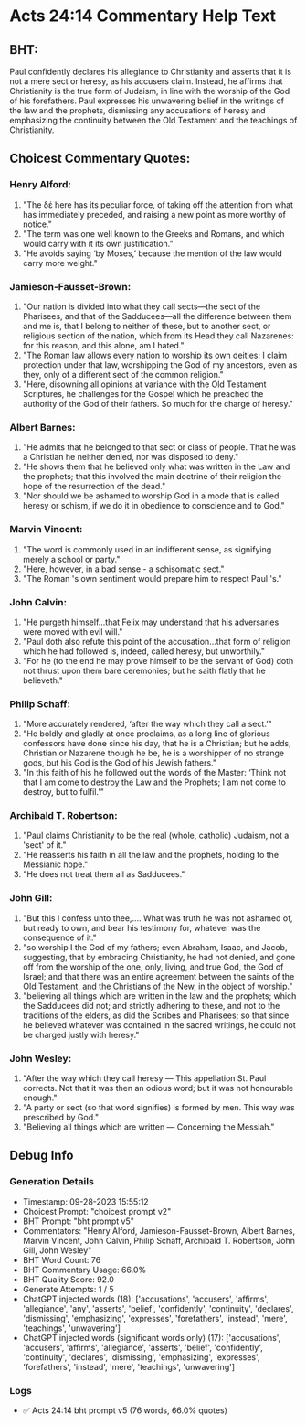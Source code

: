 # Acts 24:14 Commentary Help Text

## BHT:
Paul confidently declares his allegiance to Christianity and asserts that it is not a mere sect or heresy, as his accusers claim. Instead, he affirms that Christianity is the true form of Judaism, in line with the worship of the God of his forefathers. Paul expresses his unwavering belief in the writings of the law and the prophets, dismissing any accusations of heresy and emphasizing the continuity between the Old Testament and the teachings of Christianity.

## Choicest Commentary Quotes:
### Henry Alford:
1. "The δέ here has its peculiar force, of taking off the attention from what has immediately preceded, and raising a new point as more worthy of notice." 
2. "The term was one well known to the Greeks and Romans, and which would carry with it its own justification."
3. "He avoids saying ‘by Moses,’ because the mention of the law would carry more weight."

### Jamieson-Fausset-Brown:
1. "Our nation is divided into what they call sects—the sect of the Pharisees, and that of the Sadducees—all the difference between them and me is, that I belong to neither of these, but to another sect, or religious section of the nation, which from its Head they call Nazarenes: for this reason, and this alone, am I hated."
2. "The Roman law allows every nation to worship its own deities; I claim protection under that law, worshipping the God of my ancestors, even as they, only of a different sect of the common religion."
3. "Here, disowning all opinions at variance with the Old Testament Scriptures, he challenges for the Gospel which he preached the authority of the God of their fathers. So much for the charge of heresy."

### Albert Barnes:
1. "He admits that he belonged to that sect or class of people. That he was a Christian he neither denied, nor was disposed to deny."
2. "He shows them that he believed only what was written in the Law and the prophets; that this involved the main doctrine of their religion the hope of the resurrection of the dead."
3. "Nor should we be ashamed to worship God in a mode that is called heresy or schism, if we do it in obedience to conscience and to God."

### Marvin Vincent:
1. "The word is commonly used in an indifferent sense, as signifying merely a school or party."
2. "Here, however, in a bad sense - a schisomatic sect."
3. "The Roman 's own sentiment would prepare him to respect Paul 's."

### John Calvin:
1. "He purgeth himself...that Felix may understand that his adversaries were moved with evil will."
2. "Paul doth also refute this point of the accusation...that form of religion which he had followed is, indeed, called heresy, but unworthily."
3. "For he (to the end he may prove himself to be the servant of God) doth not thrust upon them bare ceremonies; but he saith flatly that he believeth."

### Philip Schaff:
1. "More accurately rendered, ‘after the way which they call a sect.’"
2. "He boldly and gladly at once proclaims, as a long line of glorious confessors have done since his day, that he is a Christian; but he adds, Christian or Nazarene though he be, he is a worshipper of no strange gods, but his God is the God of his Jewish fathers."
3. "In this faith of his he followed out the words of the Master: ‘Think not that I am come to destroy the Law and the Prophets; I am not come to destroy, but to fulfil.’"

### Archibald T. Robertson:
1. "Paul claims Christianity to be the real (whole, catholic) Judaism, not a 'sect' of it."
2. "He reasserts his faith in all the law and the prophets, holding to the Messianic hope."
3. "He does not treat them all as Sadducees."

### John Gill:
1. "But this I confess unto thee,.... What was truth he was not ashamed of, but ready to own, and bear his testimony for, whatever was the consequence of it."
2. "so worship I the God of my fathers; even Abraham, Isaac, and Jacob, suggesting, that by embracing Christianity, he had not denied, and gone off from the worship of the one, only, living, and true God, the God of Israel; and that there was an entire agreement between the saints of the Old Testament, and the Christians of the New, in the object of worship."
3. "believing all things which are written in the law and the prophets; which the Sadducees did not; and strictly adhering to these, and not to the traditions of the elders, as did the Scribes and Pharisees; so that since he believed whatever was contained in the sacred writings, he could not be charged justly with heresy."

### John Wesley:
1. "After the way which they call heresy — This appellation St. Paul corrects. Not that it was then an odious word; but it was not honourable enough."
2. "A party or sect (so that word signifies) is formed by men. This way was prescribed by God."
3. "Believing all things which are written — Concerning the Messiah."


## Debug Info
### Generation Details
- Timestamp: 09-28-2023 15:55:12
- Choicest Prompt: "choicest prompt v2"
- BHT Prompt: "bht prompt v5"
- Commentators: "Henry Alford, Jamieson-Fausset-Brown, Albert Barnes, Marvin Vincent, John Calvin, Philip Schaff, Archibald T. Robertson, John Gill, John Wesley"
- BHT Word Count: 76
- BHT Commentary Usage: 66.0%
- BHT Quality Score: 92.0
- Generate Attempts: 1 / 5
- ChatGPT injected words (18):
	['accusations', 'accusers', 'affirms', 'allegiance', 'any', 'asserts', 'belief', 'confidently', 'continuity', 'declares', 'dismissing', 'emphasizing', 'expresses', 'forefathers', 'instead', 'mere', 'teachings', 'unwavering']
- ChatGPT injected words (significant words only) (17):
	['accusations', 'accusers', 'affirms', 'allegiance', 'asserts', 'belief', 'confidently', 'continuity', 'declares', 'dismissing', 'emphasizing', 'expresses', 'forefathers', 'instead', 'mere', 'teachings', 'unwavering']

### Logs
- ✅ Acts 24:14 bht prompt v5 (76 words, 66.0% quotes)
